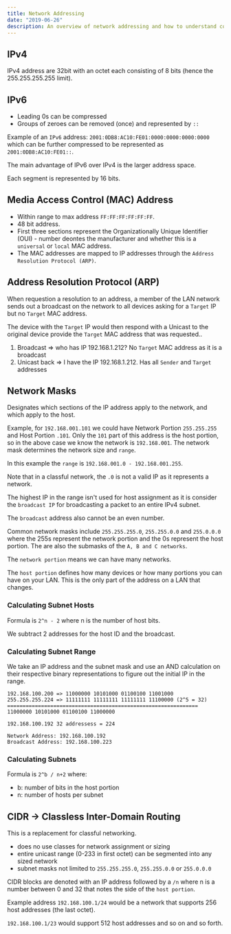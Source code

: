 ```yaml
---
title: Network Addressing
date: "2019-06-26"
description: An overview of network addressing and how to understand concepts like network masking.
---
```


<Ad />

## IPv4

IPv4 address are 32bit with an octet each consisting of 8 bits (hence the 255.255.255.255 limit).

<Ad />

## IPv6

- Leading 0s can be compressed
- Groups of zeroes can be removed (once) and represented by `::`

Example of an `IPv6` address: `2001:0DB8:AC10:FE01:0000:0000:0000:0000` which can be further compressed to be represented as `2001:0DB8:AC10:FE01::`.

The main advantage of IPv6 over IPv4 is the larger address space.

Each segment is represented by 16 bits.

<Ad />

## Media Access Control (MAC) Address

- Within range to max address `FF:FF:FF:FF:FF:FF`.
- 48 bit address.
- First three sections represent the Organizationally Unique Identifier (OUI) - number deontes the manufacturer and whether this is a `universal` or `local` MAC address.
- The MAC addresses are mapped to IP addresses through the `Address Resolution Protocol (ARP)`.

<Ad />

## Address Resolution Protocol (ARP)

When requestion a resolution to an address, a member of the LAN network sends out a broadcast on the network to all devices asking for a `Target` IP but no `Target` MAC address.

The device with the `Target` IP would then respond with a Unicast to the original device provide the `Target` MAC address that was requested..

1. Broadcast => who has IP 192.168.1.212? No `Target` MAC address as it is a broadcast
2. Unicast back => I have the IP 192.168.1.212. Has all `Sender` and `Target` addresses

<Ad />

## Network Masks

Designates which sections of the IP address apply to the network, and which apply to the host.

Example, for `192.168.001.101` we could have Network Portion `255.255.255` and Host Portion `.101`. Only the `101` part of this address is the host portion, so in the above case we know the network is `192.168.001`. The network mask determines the network size and `range`.

In this example the `range` is `192.168.001.0 - 192.168.001.255`.

Note that in a classful network, the `.0` is not a valid IP as it represents a network.

The highest IP in the range isn't used for host assignment as it is consider the `broadcast IP` for broadcasting a packet to an entire IPv4 subnet.

The `broadcast` address also cannot be an even number.

Common network masks include `255.255.255.0`, `255.255.0.0` and `255.0.0.0` where the 255s represent the network portion and the 0s represent the host portion. The are also the submasks of the `A, B and C networks`.

The `network portion` means we can have many networks.

The `host portion` defines how many devices or how many portions you can have on your LAN. This is the only part of the address on a LAN that changes.

### Calculating Subnet Hosts

Formula is `2^n - 2` where n is the number of host bits.

We subtract 2 addresses for the host ID and the broadcast.

### Calculating Subnet Range

We take an IP address and the subnet mask and use an AND calculation on their respective binary representations to figure out the initial IP in the range.

```shell
192.168.100.200 => 11000000 10101000 01100100 11001000
255.255.255.224 => 11111111 11111111 11111111 11100000 (2^5 = 32)
==============================================================
11000000 10101000 01100100 11000000

192.168.100.192 32 addressess = 224

Network Address: 192.168.100.192
Broadcast Address: 192.168.100.223
```

### Calculating Subnets

Formula is `2^b / n+2` where:

- b: number of bits in the host portion
- n: number of hosts per subnet

<Ad />

## CIDR -> Classless Inter-Domain Routing

This is a replacement for classful networking.

- does no use classes for network assignment or sizing
- entire unicast range (0-233 in first octet) can be segmented into any sized network
- subnet masks not limited to `255.255.255.0`, `255.255.0.0` or `255.0.0.0`

CIDR blocks are denoted with an IP address followed by a `/n` where n is a number between 0 and 32 that notes the side of the `host portion`.

Example address `192.168.100.1/24` would be a network that supports 256 host addresses (the last octet).

`192.168.100.1/23` would support 512 host addresses and so on and so forth.
